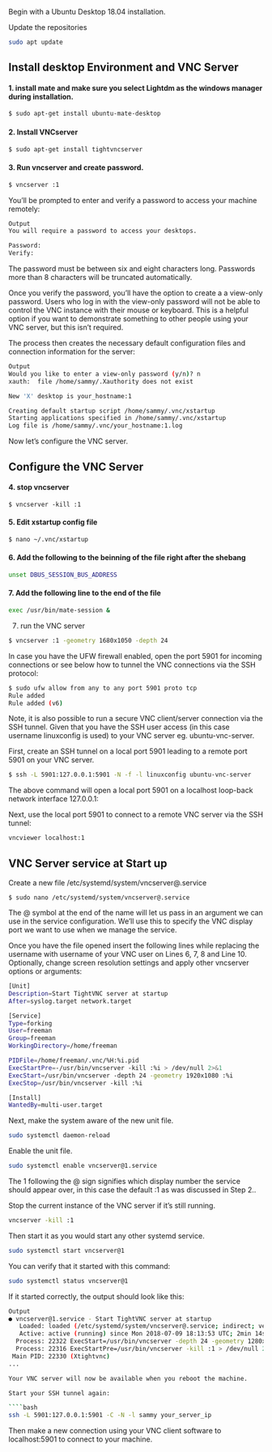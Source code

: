 Begin with a Ubuntu Desktop 18.04 installation.

Update the repositories
```bash
sudo apt update
```

## Install desktop Environment and VNC Server

#### 1. install mate and make sure you select Lightdm as the windows manager during installation.

````bash
$ sudo apt-get install ubuntu-mate-desktop
````

#### 2. Install VNCserver

````bash
$ sudo apt-get install tightvncserver
````

#### 3. Run vncserver and create password.

```bash
$ vncserver :1
```

You’ll be prompted to enter and verify a password to access your machine remotely:

````bash
Output
You will require a password to access your desktops.

Password:
Verify:
````

The password must be between six and eight characters long. Passwords more than 8 characters will be truncated automatically.

Once you verify the password, you’ll have the option to create a a view-only password. Users who log in with the view-only password will not be able to control the VNC instance with their mouse or keyboard. This is a helpful option if you want to demonstrate something to other people using your VNC server, but this isn’t required.

The process then creates the necessary default configuration files and connection information for the server:

````bash
Output
Would you like to enter a view-only password (y/n)? n
xauth:  file /home/sammy/.Xauthority does not exist

New 'X' desktop is your_hostname:1

Creating default startup script /home/sammy/.vnc/xstartup
Starting applications specified in /home/sammy/.vnc/xstartup
Log file is /home/sammy/.vnc/your_hostname:1.log
````

Now let’s configure the VNC server.

## Configure the VNC Server

#### 4. stop vncserver

````bah
$ vncserver -kill :1
````

#### 5. Edit xstartup config file

````bash
$ nano ~/.vnc/xstartup
````
#### 6. Add the following to the beinning of the file right after the shebang
```bash
unset DBUS_SESSION_BUS_ADDRESS
```

#### 7. Add the following line to the end of the file

````bash
exec /usr/bin/mate-session &
````

7. run the VNC server

````bash
$ vncserver :1 -geometry 1680x1050 -depth 24
````

In case you have the UFW firewall enabled, open the port 5901 for incoming connections 
or see below how to tunnel the VNC connections via the SSH protocol:

````bash
$ sudo ufw allow from any to any port 5901 proto tcp
Rule added
Rule added (v6)
````

Note, it is also possible to run a secure VNC client/server connection via the SSH tunnel. Given that you have 
the SSH user access (in this case username linuxconfig is used) to your VNC server eg. ubuntu-vnc-server.

First, create an SSH tunnel on a local port 5901 leading to a remote port 5901 on your VNC server.

````bash
$ ssh -L 5901:127.0.0.1:5901 -N -f -l linuxconfig ubuntu-vnc-server
````

The above command will open a local port 5901 on a localhost loop-back network interface 127.0.0.1:

Next, use the local port 5901 to connect to a remote VNC server via the SSH tunnel:

````bash
vncviewer localhost:1
````

## VNC Server service at Start up

Create a new file /etc/systemd/system/vncserver@.service

````bahs
$ sudo nano /etc/systemd/system/vncserver@.service
````

The @ symbol at the end of the name will let us pass in an argument we can use in the service configuration. We’ll use this to specify the VNC display port we want to use when we manage the service.

Once you have the file opened insert the following lines while replacing the username with username 
of your VNC user on Lines 6, 7, 8 and Line 10. Optionally, change screen resolution settings and apply other vncserver 
options or arguments:

````bash
[Unit]
Description=Start TightVNC server at startup
After=syslog.target network.target

[Service]
Type=forking
User=freeman
Group=freeman
WorkingDirectory=/home/freeman

PIDFile=/home/freeman/.vnc/%H:%i.pid
ExecStartPre=-/usr/bin/vncserver -kill :%i > /dev/null 2>&1
ExecStart=/usr/bin/vncserver -depth 24 -geometry 1920x1080 :%i
ExecStop=/usr/bin/vncserver -kill :%i

[Install]
WantedBy=multi-user.target
````

Next, make the system aware of the new unit file.

````bash
sudo systemctl daemon-reload
````

Enable the unit file.

````bash
sudo systemctl enable vncserver@1.service
````

The 1 following the @ sign signifies which display number the service should appear over, in this case the default :1 
as was discussed in Step 2..

Stop the current instance of the VNC server if it’s still running.

````bash
vncserver -kill :1
````

Then start it as you would start any other systemd service.

````bash
sudo systemctl start vncserver@1
````

You can verify that it started with this command:

````bash
sudo systemctl status vncserver@1
````

If it started correctly, the output should look like this:

````bash
Output
● vncserver@1.service - Start TightVNC server at startup
   Loaded: loaded (/etc/systemd/system/vncserver@.service; indirect; vendor preset: enabled)
   Active: active (running) since Mon 2018-07-09 18:13:53 UTC; 2min 14s ago
  Process: 22322 ExecStart=/usr/bin/vncserver -depth 24 -geometry 1280x800 :1 (code=exited, status=0/SUCCESS)
  Process: 22316 ExecStartPre=/usr/bin/vncserver -kill :1 > /dev/null 2>&1 (code=exited, status=0/SUCCESS)
 Main PID: 22330 (Xtightvnc)
...

Your VNC server will now be available when you reboot the machine.

Start your SSH tunnel again:

````bash
ssh -L 5901:127.0.0.1:5901 -C -N -l sammy your_server_ip
````

Then make a new connection using your VNC client software to localhost:5901 to connect to your machine.
